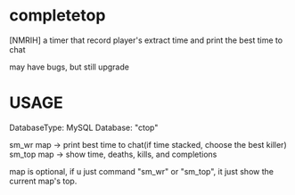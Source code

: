# completetop
[NMRIH] a timer that record player's extract time and print the best time to chat

may have bugs, but still upgrade

# USAGE

DatabaseType: MySQL
Database: "ctop"

sm_wr map   -> print best time to chat(if time stacked, choose the best killer)
sm_top map  -> show time, deaths, kills, and completions

map is optional, if u just command "sm_wr" or "sm_top", it just show the current map's top.
